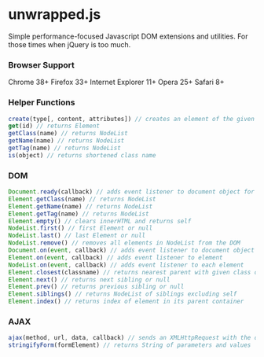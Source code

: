 unwrapped.js
======

Simple performance-focused Javascript DOM extensions and utilities. For those times when jQuery is too much.

### Browser Support
Chrome 38+
Firefox 33+
Internet Explorer 11+
Opera 25+
Safari 8+

### Helper Functions
```javascript
create(type[, content, attributes]) // creates an element of the given type, optionally with content as a String, Array of Nodes, or NodeList, and provided attributes
get(id) // returns Element
getClass(name) // returns NodeList
getName(name) // returns NodeList
getTag(name) // returns NodeList
is(object) // returns shortened class name
```

### DOM
```javascript
Document.ready(callback) // adds event listener to document object for load and page:ready, and calls function immediately
Element.getClass(name) // returns NodeList
Element.getName(name) // returns NodeList
Element.getTag(name) // returns NodeList
Element.empty() // clears innerHTML and returns self
NodeList.first() // first Element or null
NodeList.last() // last Element or null
NodeList.remove() // removes all elements in NodeList from the DOM
Document.on(event, callback) // adds event listener to document object
Element.on(event, callback) // adds event listener to element
NodeList.on(event, callback) // adds event listener to each element
Element.closest(classname) // returns nearest parent with given class or null
Element.next() // returns next sibling or null
Element.prev() // returns previous sibling or null
Element.siblings() // returns NodeList of siblings excluding self
Element.index() // returns index of element in its parent container
```

### AJAX
```javascript
ajax(method, url, data, callback) // sends an XMLHttpRequest with the data urlencoded for GET requests or serialized into JSON otherwise
stringifyForm(formElement) // returns String of parameters and values
```